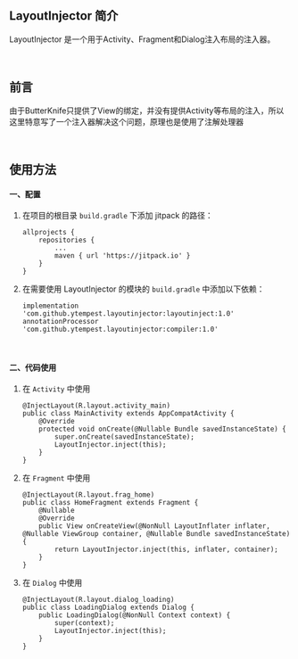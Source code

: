 

## LayoutInjector 简介

LayoutInjector 是一个用于Activity、Fragment和Dialog注入布局的注入器。



<br/>

## 前言

由于ButterKnife只提供了View的绑定，并没有提供Activity等布局的注入，所以这里特意写了一个注入器解决这个问题，原理也是使用了注解处理器



<br/>

## 使用方法

#### 一、配置

1. 在项目的根目录 `build.gradle` 下添加 jitpack 的路径：

   ```
   allprojects {
       repositories {
           ...
           maven { url 'https://jitpack.io' }
       }
   }
   ```

   

2. 在需要使用 LayoutInjector 的模块的 `build.gradle` 中添加以下依赖：

   ```
   implementation 'com.github.ytempest.layoutinjector:layoutinject:1.0'
   annotationProcessor 'com.github.ytempest.layoutinjector:compiler:1.0'
   ```



<br/>

#### 二、代码使用

1. 在 `Activity` 中使用

   ```
   @InjectLayout(R.layout.activity_main)
   public class MainActivity extends AppCompatActivity {
       @Override
       protected void onCreate(@Nullable Bundle savedInstanceState) {
           super.onCreate(savedInstanceState);
           LayoutInjector.inject(this);
       }
   }
   ```

2. 在 `Fragment` 中使用

   ```
   @InjectLayout(R.layout.frag_home)
   public class HomeFragment extends Fragment {
       @Nullable
       @Override
       public View onCreateView(@NonNull LayoutInflater inflater, @Nullable ViewGroup container, @Nullable Bundle savedInstanceState) {
           return LayoutInjector.inject(this, inflater, container);
       }
   }
   ```

3. 在 `Dialog` 中使用

   ```
   @InjectLayout(R.layout.dialog_loading)
   public class LoadingDialog extends Dialog {
       public LoadingDialog(@NonNull Context context) {
           super(context);
           LayoutInjector.inject(this);
       }
   }
   ```



<br/>